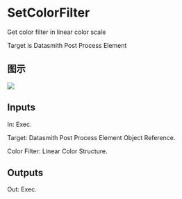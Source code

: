# SetColorFilter

Get color filter in linear color scale

Target is Datasmith Post Process Element

## 图示

![]($-20221218-18383863.png)

## Inputs

In: Exec.

Target: Datasmith Post Process Element Object Reference.

Color Filter: Linear Color Structure.  

## Outputs

Out: Exec.

